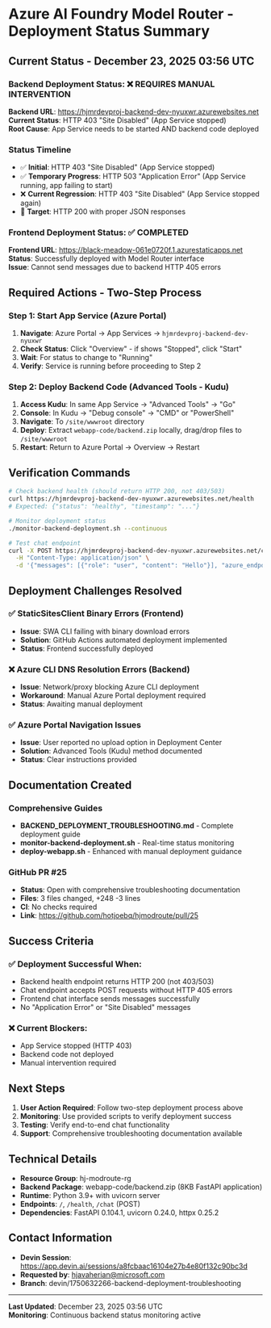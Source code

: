 # Azure AI Foundry Model Router - Deployment Status Summary

## Current Status - December 23, 2025 03:56 UTC

### Backend Deployment Status: ❌ REQUIRES MANUAL INTERVENTION

**Backend URL**: https://hjmrdevproj-backend-dev-nyuxwr.azurewebsites.net  
**Current Status**: HTTP 403 "Site Disabled" (App Service stopped)  
**Root Cause**: App Service needs to be started AND backend code deployed

### Status Timeline
- ✅ **Initial**: HTTP 403 "Site Disabled" (App Service stopped)
- ✅ **Temporary Progress**: HTTP 503 "Application Error" (App Service running, app failing to start)
- ❌ **Current Regression**: HTTP 403 "Site Disabled" (App Service stopped again)
- 🎯 **Target**: HTTP 200 with proper JSON responses

### Frontend Deployment Status: ✅ COMPLETED

**Frontend URL**: https://black-meadow-061e0720f.1.azurestaticapps.net  
**Status**: Successfully deployed with Model Router interface  
**Issue**: Cannot send messages due to backend HTTP 405 errors

## Required Actions - Two-Step Process

### Step 1: Start App Service (Azure Portal)
1. **Navigate**: Azure Portal → App Services → `hjmrdevproj-backend-dev-nyuxwr`
2. **Check Status**: Click "Overview" - if shows "Stopped", click "Start"
3. **Wait**: For status to change to "Running"
4. **Verify**: Service is running before proceeding to Step 2

### Step 2: Deploy Backend Code (Advanced Tools - Kudu)
1. **Access Kudu**: In same App Service → "Advanced Tools" → "Go"
2. **Console**: In Kudu → "Debug console" → "CMD" or "PowerShell"
3. **Navigate**: To `/site/wwwroot` directory
4. **Deploy**: Extract `webapp-code/backend.zip` locally, drag/drop files to `/site/wwwroot`
5. **Restart**: Return to Azure Portal → Overview → Restart

## Verification Commands

```bash
# Check backend health (should return HTTP 200, not 403/503)
curl https://hjmrdevproj-backend-dev-nyuxwr.azurewebsites.net/health
# Expected: {"status": "healthy", "timestamp": "..."}

# Monitor deployment status
./monitor-backend-deployment.sh --continuous

# Test chat endpoint
curl -X POST https://hjmrdevproj-backend-dev-nyuxwr.azurewebsites.net/chat \
  -H "Content-Type: application/json" \
  -d '{"messages": [{"role": "user", "content": "Hello"}], "azure_endpoint": "test", "azure_api_key": "test"}'
```

## Deployment Challenges Resolved

### ✅ StaticSitesClient Binary Errors (Frontend)
- **Issue**: SWA CLI failing with binary download errors
- **Solution**: GitHub Actions automated deployment implemented
- **Status**: Frontend successfully deployed

### ❌ Azure CLI DNS Resolution Errors (Backend)
- **Issue**: Network/proxy blocking Azure CLI deployment
- **Workaround**: Manual Azure Portal deployment required
- **Status**: Awaiting manual deployment

### ✅ Azure Portal Navigation Issues
- **Issue**: User reported no upload option in Deployment Center
- **Solution**: Advanced Tools (Kudu) method documented
- **Status**: Clear instructions provided

## Documentation Created

### Comprehensive Guides
- **BACKEND_DEPLOYMENT_TROUBLESHOOTING.md** - Complete deployment guide
- **monitor-backend-deployment.sh** - Real-time status monitoring
- **deploy-webapp.sh** - Enhanced with manual deployment guidance

### GitHub PR #25
- **Status**: Open with comprehensive troubleshooting documentation
- **Files**: 3 files changed, +248 -3 lines
- **CI**: No checks required
- **Link**: https://github.com/hotjoebq/hjmodroute/pull/25

## Success Criteria

### ✅ Deployment Successful When:
- Backend health endpoint returns HTTP 200 (not 403/503)
- Chat endpoint accepts POST requests without HTTP 405 errors
- Frontend chat interface sends messages successfully
- No "Application Error" or "Site Disabled" messages

### ❌ Current Blockers:
- App Service stopped (HTTP 403)
- Backend code not deployed
- Manual intervention required

## Next Steps

1. **User Action Required**: Follow two-step deployment process above
2. **Monitoring**: Use provided scripts to verify deployment success
3. **Testing**: Verify end-to-end chat functionality
4. **Support**: Comprehensive troubleshooting documentation available

## Technical Details

- **Resource Group**: hj-modroute-rg
- **Backend Package**: webapp-code/backend.zip (8KB FastAPI application)
- **Runtime**: Python 3.9+ with uvicorn server
- **Endpoints**: `/`, `/health`, `/chat` (POST)
- **Dependencies**: FastAPI 0.104.1, uvicorn 0.24.0, httpx 0.25.2

## Contact Information

- **Devin Session**: https://app.devin.ai/sessions/a8fcbaac16104e27b4e80f132c90bc3d
- **Requested by**: hjavaherian@microsoft.com
- **Branch**: devin/1750632266-backend-deployment-troubleshooting

---

**Last Updated**: December 23, 2025 03:56 UTC  
**Monitoring**: Continuous backend status monitoring active
